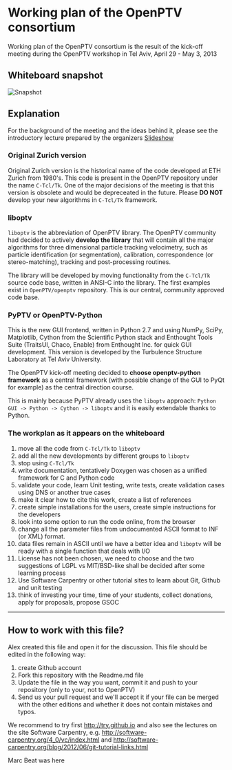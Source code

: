 Working plan of the OpenPTV consortium
============

Working plan of the OpenPTV consortium is the result of the kick-off meeting during the OpenPTV workshop in Tel Aviv, 
April 29 - May 3, 2013


## Whiteboard snapshot

![Snapshot](http://goo.gl/FyaeW)


## Explanation

For the background of the meeting and the ideas behind it, please see the introductory lecture prepared by the organizers
[Slideshow](http://goo.gl/h98kA)


### Original Zurich version

Original Zurich version is the historical name of the code developed at ETH Zurich from 1980's. This code is present in 
the OpenPTV repository under the name `C-Tcl/Tk`. One of the major decisions of the meeting is that this version
is obsolete and would be depreceated in the future. Please **DO NOT** develop your new algorithms in `C-Tcl/Tk` framework. 

### liboptv

`liboptv` is the abbreviation of OpenPTV library. The OpenPTV community had decided to actively **develop the library** that will 
contain all the major algorithms for three dimensional particle tracking velocimetry, such as particle identification 
(or segmentation), calibration, correspondence (or stereo-matching), tracking and post-processing routines. 

The library will be developed by moving functionality from the `C-Tcl/Tk` source code base, written in ANSI-C into the 
library. The first examples exist in `OpenPTV/openptv` repository. This is our central, community approved code base.


### PyPTV or OpenPTV-Python

This is the new GUI frontend, written in Python 2.7 and using NumPy, SciPy, Matplotlib, Cython from the Scientific Python stack 
and Enthought Tools Suite (TraitsUI, Chaco, Enable) from Enthought Inc. for quick GUI development. This version is developed
by the Turbulence Structure Laboratory at Tel Aviv University. 

The OpenPTV kick-off meeting decided to **choose openptv-python framework** as a central framework (with possible change of the GUI to PyQt for example) as 
the central direction course. 

This is mainly because PyPTV already uses the `liboptv` approach: `Python GUI -> Python -> Cython -> liboptv` and it is 
easily extendable thanks to Python.


### The workplan as it appears on the whiteboard

1. move all the code from `C-Tcl/Tk` to `liboptv`
2. add all the new developments by different groups to `liboptv`
3. stop using `C-Tcl/Tk`
4. write documentation, tentatively Doxygen was chosen as a unified framework for C and Python code
5. validate your code, learn Unit testing, write tests, create validation cases using DNS or another true cases
6. make it clear how to cite this work, create a list of references
7. create simple installations for the users, create simple instructions for the developers
8. look into some option to run the code online, from the browser
9. change all the parameter files from undocumented ASCII format to INF (or XML) format. 
10. data files remain in ASCII until we have a better idea and `liboptv` will be ready with a single function that deals with I/O
11. License has not been chosen, we need to choose and the two suggestions of LGPL vs MIT/BSD-like shall be decided after some learning process
12. Use Software Carpentry or other tutorial sites to learn about Git, Github and unit testing
13. think of investing your time, time of your students, collect donations, apply for proposals, propose GSOC




----------

## How to work with this file? 

Alex created this file and open it for the discussion. This file should be edited in the following way: 

1. create Github account
2. Fork this repository with the Readme.md file
3. Update the file in the way you want, commit it and push to your repository (only to your, not to OpenPTV)
4. Send us your pull request and we'll accept it if your file can be merged with the other editions and whether it does not contain mistakes and typos.

We recommend to try first http://try.github.io and also see the lectures on the site Software Carpentry, e.g. http://software-carpentry.org/4_0/vc/index.html and http://software-carpentry.org/blog/2012/06/git-tutorial-links.html


Marc
Beat was here
